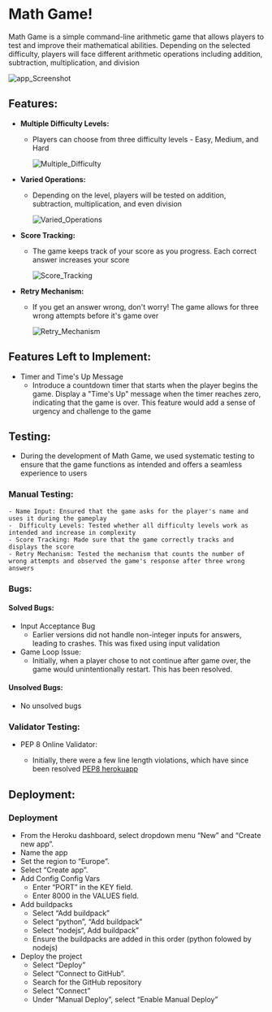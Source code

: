# Math Game!

Math Game is a simple command-line arithmetic game that allows players to test and improve their mathematical abilities. Depending on the selected difficulty, players will face different arithmetic operations including addition, subtraction, multiplication, and division

![app_Screenshot](./assets/readme_media/website_Screenshot.jpg)

## Features:

- **Multiple Difficulty Levels:**

  - Players can choose from three difficulty levels - Easy, Medium, and Hard

    ![Multiple_Difficulty](./assets/readme_media/Start_Game_Overlay_image.jpg)

- **Varied Operations:**

  - Depending on the level, players will be tested on addition, subtraction, multiplication, and even division

    ![Varied_Operations](./assets/readme_media/Footer_image.jpg)

- **Score Tracking:**

  - The game keeps track of your score as you progress. Each correct answer increases your score

    ![Score_Tracking](./assets/readme_media/Game_Board_image.jpg)

- **Retry Mechanism:**

  - If you get an answer wrong, don't worry! The game allows for three wrong attempts before it's game over

    ![Retry_Mechanism](./assets/readme_media/Flipping_Animation_image.jpg)

## Features Left to Implement:

- Timer and Time's Up Message
  - Introduce a countdown timer that starts when the player begins the game.
    Display a "Time's Up" message when the timer reaches zero, indicating that the game is over.
    This feature would add a sense of urgency and challenge to the game
## Testing:

- During the development of Math Game, we used systematic testing to ensure that the game functions as intended and offers a seamless experience to users

 ### Manual Testing:
    - Name Input: Ensured that the game asks for the player's name and uses it during the gameplay
    -  Difficulty Levels: Tested whether all difficulty levels work as intended and increase in complexity
    - Score Tracking: Made sure that the game correctly tracks and displays the score
    - Retry Mechanism: Tested the mechanism that counts the number of wrong attempts and observed the game's response after three wrong answers

### Bugs:

#### Solved Bugs:

- Input Acceptance Bug
  - Earlier versions did not handle non-integer inputs for answers, leading to crashes. This was fixed using input validation
- Game Loop Issue:
  - Initially, when a player chose to not continue after game over, the game would unintentionally restart. This has been resolved.

#### Unsolved Bugs:

- No unsolved bugs

### Validator Testing:

- PEP 8 Online Validator:

  - Initially, there were a few line length violations, which have since been resolved [PEP8 herokuapp](https://pep8ci.herokuapp.com/)

## Deployment:

### Deployment
* From the Heroku dashboard, select dropdown menu “New” and “Create new app”.
* Name the app
* Set the region to “Europe”.
* Select “Create app”.
* Add Config Config Vars
    * Enter “PORT” in the KEY field.
    * Enter 8000 in the VALUES field.
* Add buildpacks
    * Select “Add buildpack”
    * Select “python”, “Add buildpack”
    * Select “nodejs“, Add buildpack”
    * Ensure the buildpacks are added in this order (python folowed by nodejs)
* Deploy the project 
    * Select “Deploy”
    * Select “Connect to GitHub”.
    * Search for the GitHub repository
    * Select “Connect”
    * Under “Manual Deploy”, select “Enable Manual Deploy”
